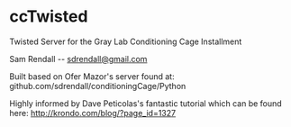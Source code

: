 ccTwisted
=========

Twisted Server for the Gray Lab Conditioning Cage Installment

Sam Rendall -- sdrendall@gmail.com

Built based on Ofer Mazor's server found at:
github.com/sdrendall/conditioningCage/Python

Highly informed by Dave Peticolas's fantastic tutorial which can be found here:
http://krondo.com/blog/?page_id=1327
